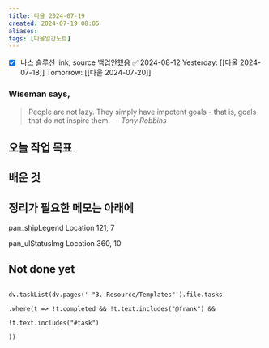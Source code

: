 ```yaml
---
title: 다울 2024-07-19
created: 2024-07-19 08:05
aliases: 
tags: [다울일간노트]
---
```

- [x] 나스 솔루션 link, source 백업안했음 ✅ 2024-08-12
Yesterday: [[다울 2024-07-18]]
Tomorrow: [[다울 2024-07-20]]

### Wiseman says,
> People are not lazy. They simply have impotent goals - that is, goals that do not inspire them.
> — <cite>Tony Robbins</cite>


## 오늘 작업 목표




## 배운 것




## 정리가 필요한 메모는 아래에

pan_shipLegend
Location 121, 7

pan_ulStatusImg
Location 360, 10

## Not done yet

```dataviewjs

dv.taskList(dv.pages('-"3. Resource/Templates"').file.tasks

.where(t => !t.completed && !t.text.includes("@frank") &&

!t.text.includes("#task")

))

```
